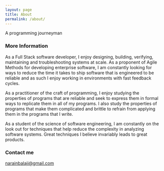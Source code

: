 ```yaml
---
layout: page
title: About
permalink: /about/
---
```


A programming journeyman

### More Information

As a Full Stack software developer, I enjoy designing, building, verifying, maintaining and troubleshooting systems at scale. As a proponent of Agile Methods for developing enterprise software, I am constantly looking for ways to reduce the time it takes to ship software that is engineered to be reliable and as such I enjoy working in environments with fast feedback cycles.

As a practitioner of the craft of programming, I enjoy studying the properties of programs that are reliable and seek to express them in formal ways to replicate them in all of my programs. I also study the properties of programs that make them complicated and brittle to refrain from applying them in the programs that I write.

As a student of the science of software engineering, I am constantly on the look out for techniques that help reduce the complexity in analyzing software systems. Great techniques I believe invariably leads to great products.

### Contact me

[narainbalaji@gmail.com](mailto:narainbalaji@gmail.com)
